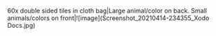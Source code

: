 60x double sided tiles in cloth bag|Large animal/color on back. Small animals/colors on front|![image](Screenshot_20210414-234355_Xodo Docs.jpg)